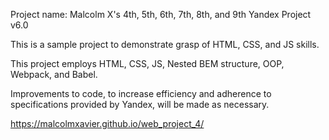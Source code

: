 Project name: Malcolm X's 4th, 5th, 6th, 7th, 8th, and 9th Yandex Project v6.0

This is a sample project to demonstrate grasp of HTML, CSS, and JS skills.

This project employs HTML, CSS, JS, Nested BEM structure, OOP, Webpack, and Babel.

Improvements to code, to increase efficiency and adherence to specifications provided by Yandex, will be made as necessary.

https://malcolmxavier.github.io/web_project_4/
